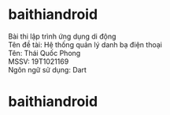 # baithiandroid
Bài thi lập trình ứng dụng di động <br>
Tên đề tài: Hệ thống quản lý danh bạ điện thoại <br>
Tên: Thái Quốc Phong <br>
MSSV: 19T1021169 <br>
Ngôn ngữ sử dụng: Dart <br>
# baithiandroid
